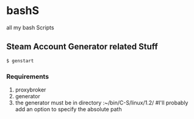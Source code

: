 # bashS
all my bash Scripts

## Steam Account Generator related Stuff
```bash
$ genstart
```
### Requirements
1. proxybroker
1. generator
1. the generator must be in directory :~/bin/C-S/linux/1.2/  #I'll probably add an option to specify the absolute path
